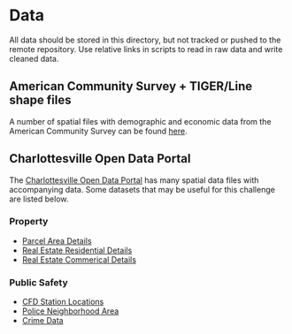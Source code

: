 # Data

All data should be stored in this directory, but not tracked or pushed
to the remote repository. Use relative links in scripts to read in raw
data and write cleaned data.

## American Community Survey + TIGER/Line shape files

A number of spatial files with demographic and economic data from the
American Community Survey can be found
[here](https://www.census.gov/geo/maps-data/data/tiger-data.html).  

## Charlottesville Open Data Portal

The [Charlottesville Open Data
Portal](http://opendata.charlottesville.org) has many spatial data
files with accompanying data. Some datasets that may be useful for this
challenge are listed below.

### Property

* [Parcel Area Details](http://opendata.charlottesville.org/datasets/parcel-area-details)  
* [Real Estate Residential
  Details](http://opendata.charlottesville.org/datasets/real-estate-residential-details)  
* [Real Estate Commerical
  Details](http://opendata.charlottesville.org/datasets/real-estate-commercial-details)  
  
### Public Safety

* [CFD Station
  Locations](http://opendata.charlottesville.org/datasets/charlottesville-fire-department-station-locations)  
* [Police Neighborhood
  Area](http://opendata.charlottesville.org/datasets/police-neighborhood-area)  
* [Crime
  Data](http://opendata.charlottesville.org/datasets/crime-data)  
